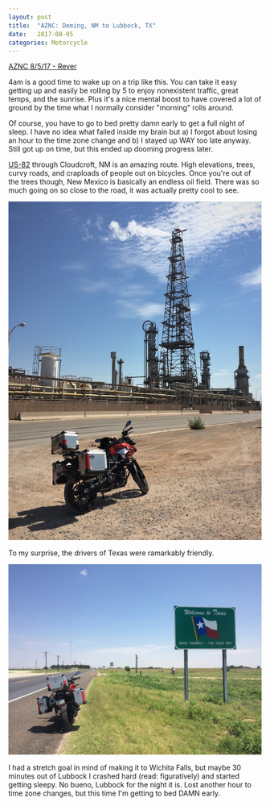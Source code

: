 ```yaml
---
layout: post
title:  "AZNC: Deming, NM to Lubbock, TX"
date:   2017-08-05
categories: Motorcycle
---
```


[AZNC 8/5/17 - Rever](https://a.rever.co/embed/rides/604029)

4am is a good time to wake up on a trip like this. You can take it easy getting up and easily be rolling by 5 to enjoy nonexistent traffic, great temps, and the sunrise. Plus it's a nice mental boost to have covered a lot of ground by the time what I normally consider "morning" rolls around.

Of course, you have to go to bed pretty damn early to get a full night of sleep. I have no idea what failed inside my brain but a) I forgot about losing an hour to the time zone change and b) I stayed up WAY too late anyway. Still got up on time, but this ended up dooming progress later.

[US-82](https://en.wikipedia.org/wiki/U.S._Route_82) through Cloudcroft, NM is an amazing route. High elevations, trees, curvy roads, and craploads of people out on bicycles. Once you're out of the trees though, New Mexico is basically an endless oil field. There was so much going on so close to the road, it was actually pretty cool to see.

![](/assets/img/2017-08-05-aznc-deming-lubbock/IMG_4750.JPG)

To my surprise, the drivers of Texas were ramarkably friendly.

![](/assets/img/2017-08-05-aznc-deming-lubbock/IMG_4752.JPG)

I had a stretch goal in mind of making it to Wichita Falls, but maybe 30 minutes out of Lubbock I crashed hard (read: figuratively) and started getting sleepy. No bueno, Lubbock for the night it is. Lost another hour to time zone changes, but this time I'm getting to bed DAMN early.
